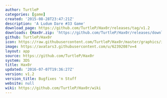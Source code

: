 ```yaml
---
author: TurtleP
categories: [game]
created: '2015-08-28T23:47:21Z'
description: 'A Ludum Dare #33 Game'
download_page: https://github.com/TurtleP/Hax0r/releases/tag/v1.2
downloads: {Hax0r.zip: 'https://github.com/TurtleP/Hax0r/releases/download/v1.2/Hax0r.zip'}
github: TurtleP/Hax0r
icon: https://raw.githubusercontent.com/TurtleP/Hax0r/master/graphics/icon.png
image: https://avatars3.githubusercontent.com/u/6239208?v=4
layout: app
source: https://github.com/TurtleP/Hax0r
system: 3DS
title: Hax0r
updated: '2016-07-07T19:36:27Z'
version: v1.2
version_title: Bugfixes 'n Stuff
website: null
wiki: https://github.com/TurtleP/Hax0r/wiki
---
```


